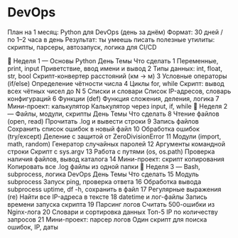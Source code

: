 # DevOps
 План на 1 месяц: Python для DevOps (день за днём)
Формат: 30 дней / по 1–2 часа в день
Результат: ты умеешь писать полезные утилиты: скрипты, парсеры, автозапуск, логика для CI/CD

📅 Неделя 1 — Основы Python
День	Темы	Что сделать
1	Переменные, print, input	Приветствие, ввод имени и вывод
2	Типы данных: int, float, str, bool	Скрипт-конвертер расстояний (км → м)
3	Условные операторы (if/else)	Определение чётности числа
4	Циклы for, while	Скрипт: вывод всех чётных чисел до N
5	Списки и словари	Список IP-адресов, словарь конфигураций
6	Функции (def)	Функция сложения, деления, логика
7	Мини-проект: калькулятор	Калькулятор через input, if, while
📅 Неделя 2 — Файлы, модули, скрипты
День	Темы	Что сделать
8	Чтение файлов (open, read)	Прочитать .log и вывести строки
9	Запись файлов	Сохранить список ошибок в новый файл
10	Обработка ошибок (try/except)	Деление с защитой от ZeroDivisionError
11	Модули (import, math, random)	Генератор случайных паролей
12	Аргументы командной строки	Скрипт с sys.argv
13	Работа с путями (os, os.path)	Проверка наличия файлов, вывод каталога
14	Мини-проект: скрипт копирования	Копировать все .log файлы из одной папки
📅 Неделя 3 — Bash, subprocess, логика DevOps
День	Темы	Что сделать
15	Модуль subprocess	Запуск ping, проверка ответа
16	Обработка вывода subprocess	uptime, df -h, сохранить в файл
17	Регулярные выражения (re)	Найти все IP-адреса в тексте
18	datetime и лог-файлы	Запись времени запуска скрипта
19	Парсинг логов	Считать 500-ошибки из Nginx-лога
20	Словари и сортировка данных	Топ-5 IP по количеству запросов
21	Мини-проект: парсер логов	Один скрипт для поиска ошибок, IP, даты
